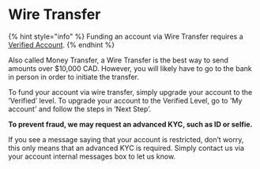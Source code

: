 # Wire Transfer



{% hint style="info" %}
Funding an account via Wire Transfer requires a [Verified Account](../../../how-to-get-verified/verification-basics/3.-verified/).
{% endhint %}

Also called Money Transfer, a Wire Transfer is the best way to send amounts over $10,000 CAD. However, you will likely have to go to the bank in person in order to initiate the transfer.

To fund your account via wire transfer, simply upgrade your account to the ‘Verified’ level. To upgrade your account to the Verified Level, go to 'My account' and follow the steps in ‘Next Step’.

**To prevent fraud, we may request an advanced KYC, such as ID or selfie.**

If you see a message saying that your account is restricted, don’t worry, this only means that an advanced KYC is required. Simply contact us via your account internal messages box to let us know.
